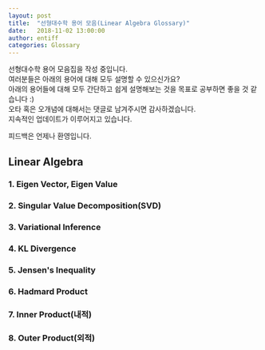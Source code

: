 ```yaml
---
layout: post
title:  "선형대수학 용어 모음(Linear Algebra Glossary)"
date:   2018-11-02 13:00:00
author: entiff
categories: Glossary
---
```


선형대수학 용어 모음집을 작성 중입니다.  
여러분들은 아래의 용어에 대해 모두 설명할 수 있으신가요?  
아래의 용어들에 대해 모두 간단하고 쉽게 설명해보는 것을 목표로 공부하면 좋을 것 같습니다 :)  
오타 혹은 오개념에 대해서는 댓글로 남겨주시면 감사하겠습니다.  
지속적인 업데이트가 이루어지고 있습니다.  

피드백은 언제나 환영입니다.

## Linear Algebra

### 1. Eigen Vector, Eigen Value

### 2. Singular Value Decomposition(SVD)

### 3. Variational Inference

### 4. KL Divergence

### 5. Jensen's Inequality

### 6. Hadmard Product

### 7. Inner Product(내적)

### 8. Outer Product(외적)
